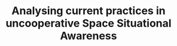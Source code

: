 ---
title: "Analysing current practices in uncooperative Space Situational Awareness"
excerpt: "Argument of Latitude at which TLEs are produced for each constellation based on TLE source.<br/><img src='/images/animated_polar_histogram.gif' width='700'>"
collection: research-areas
---